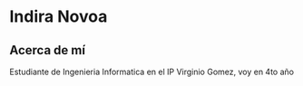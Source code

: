 # Indira Novoa

## Acerca de mí

Estudiante de Ingenieria Informatica en el IP Virginio Gomez, voy en 4to año
